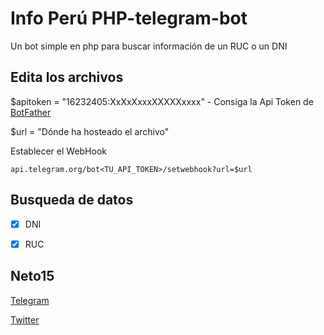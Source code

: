 # Info Perú PHP-telegram-bot
 Un bot simple en php para buscar información de un RUC o un DNI

## Edita los archivos
$apitoken = "16232405:XxXxXxxxXXXXXxxxx" - Consiga la Api Token de [BotFather](https://telegram.me/BotFather)

$url = "Dónde ha hosteado el archivo"

Establecer el WebHook

``api.telegram.org/bot<TU_API_TOKEN>/setwebhook?url=$url``


## Busqueda de datos
- [x] DNI
- [x] RUC


## Neto15

[Telegram](https://telegram.me/Mateodioev)

[Twitter](https://twitter.com/OreHur)
